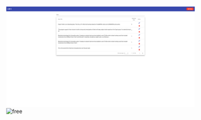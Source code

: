 ![free](https://github.com/seanhung07/websci22_hungs/blob/main/lab5/lab5_1.png)
![free](https://github.com/seanhung07/websci22_hungs/blob/main/lab5/lab5_2.png)
